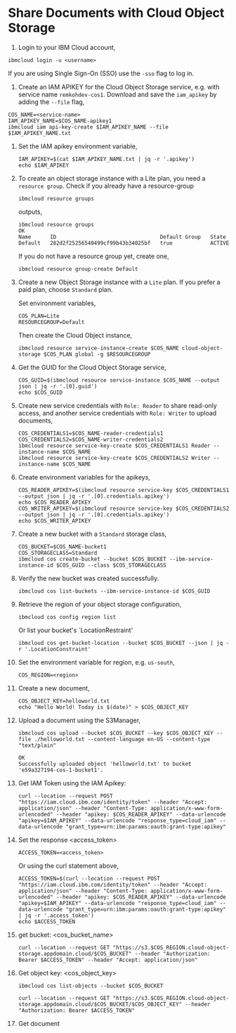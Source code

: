 # Share Documents with Cloud Object Storage

1. Login to your IBM Cloud account,

```console
ibmcloud login -u <username>
```

If you are using Single Sign-On (SSO) use the `-sso` flag to log in.

1. Create an IAM APIKEY for the Cloud Object Storage service, e.g. with service name `remkohdev-cos1`. Download and save the `iam_apikey` by adding the `--file` flag,

```console
COS_NAME=<service-name>
IAM_APIKEY_NAME=$COS_NAME-apikey1
ibmcloud iam api-key-create $IAM_APIKEY_NAME --file $IAM_APIKEY_NAME.txt
```

1. Set the IAM apikey environment variable,

    ```console
    IAM_APIKEY=$(cat $IAM_APIKEY_NAME.txt | jq -r '.apikey')
    echo $IAM_APIKEY
    ```

1. To create an object storage instance with a Lite plan, you need a `resource group`. Check if you already have a resource-group

    ```console
    ibmcloud resource groups
    ```

    outputs,

    ```console
    ibmcloud resource groups
    OK
    Name      ID                                 Default Group   State   
    Default   282d2f25256540499cf99b43b34025bf   true            ACTIVE   
    ```

    If you do not have a resource group yet, create one,

    ```console
    ibmcloud resource group-create Default
    ```

1. Create a new Object Storage instance with a `Lite` plan. If you prefer a paid plan, choose `Standard` plan.

    Set environment variables,

    ```console
    COS_PLAN=Lite
    RESOURCEGROUP=Default
    ```

    Then create the Cloud Object instance,

    ```console
    ibmcloud resource service-instance-create $COS_NAME cloud-object-storage $COS_PLAN global -g $RESOURCEGROUP
    ```

1. Get the GUID for the Cloud Object Storage service,

    ```console
    COS_GUID=$(ibmcloud resource service-instance $COS_NAME --output json | jq -r '.[0].guid')
    echo $COS_GUID
    ```

1. Create new service credentials with `Role: Reader` to share read-only access, and another service credentials with `Role: Writer` to upload documents,

    ```console
    COS_CREDENTIALS1=$COS_NAME-reader-credentials1
    COS_CREDENTIALS2=$COS_NAME-writer-credentials2
    ibmcloud resource service-key-create $COS_CREDENTIALS1 Reader --instance-name $COS_NAME
    ibmcloud resource service-key-create $COS_CREDENTIALS2 Writer --instance-name $COS_NAME
    ```

1. Create environment variables for the apikeys,

    ```console
    COS_READER_APIKEY=$(ibmcloud resource service-key $COS_CREDENTIALS1 --output json | jq -r '.[0].credentials.apikey')
    echo $COS_READER_APIKEY
    COS_WRITER_APIKEY=$(ibmcloud resource service-key $COS_CREDENTIALS2 --output json | jq -r '.[0].credentials.apikey')
    echo $COS_WRITER_APIKEY
    ```

1. Create a new bucket with a `Standard` storage class,

    ```console
    COS_BUCKET=$COS_NAME-bucket1
    COS_STORAGECLASS=Standard
    ibmcloud cos create-bucket --bucket $COS_BUCKET --ibm-service-instance-id $COS_GUID --class $COS_STORAGECLASS 
    ```

1. Verify the new bucket was created successfully.

    ```console
    ibmcloud cos list-buckets --ibm-service-instance-id $COS_GUID
    ```

1. Retrieve the region of your object storage configuration,

    ```console
    ibmcloud cos config region list
    ```

    Or list your bucket's `LocationRestraint'

    ```console
    ibmcloud cos get-bucket-location --bucket $COS_BUCKET --json | jq -r '.LocationConstraint'
    ```

1. Set the environment variable for region, e.g. `us-south`,

    ```console
    COS_REGION=<region>
    ```

1. Create a new document,

    ```console
    COS_OBJECT_KEY=helloworld.txt
    echo "Hello World! Today is $(date)" > $COS_OBJECT_KEY
    ```

1. Upload a document using the S3Manager,

    ```console
    ibmcloud cos upload --bucket $COS_BUCKET --key $COS_OBJECT_KEY --file ./helloworld.txt --content-language en-US --content-type "text/plain"

    OK
    Successfully uploaded object 'helloworld.txt' to bucket 'e59a327194-cos-1-bucket1'.
    ```

1. Get IAM Token using the IAM Apikey:

    ```console
    curl --location --request POST "https://iam.cloud.ibm.com/identity/token" --header "Accept: application/json" --header "Content-Type: application/x-www-form-urlencoded" --header "apikey: $COS_READER_APIKEY" --data-urlencode "apikey=$IAM_APIKEY" --data-urlencode "response_type=cloud_iam" --data-urlencode "grant_type=urn:ibm:params:oauth:grant-type:apikey"
    ```

1. Set the response <access_token>

    ```console
    ACCESS_TOKEN=<access_token>
    ```

    Or using the curl statement above,

    ```console
    ACCESS_TOKEN=$(curl --location --request POST "https://iam.cloud.ibm.com/identity/token" --header "Accept: application/json" --header "Content-Type: application/x-www-form-urlencoded" --header "apikey: $COS_READER_APIKEY" --data-urlencode "apikey=$IAM_APIKEY" --data-urlencode "response_type=cloud_iam" --data-urlencode "grant_type=urn:ibm:params:oauth:grant-type:apikey" | jq -r '.access_token')
    echo $ACCESS_TOKEN
    ```

1. get bucket: <cos_bucket_name>

    ```console
    curl --location --request GET "https://s3.$COS_REGION.cloud-object-storage.appdomain.cloud/$COS_BUCKET" --header "Authorization: Bearer $ACCESS_TOKEN" --header "Accept: application/json"
    ```

1. Get object key: <cos_object_key>

    ```console
    ibmcloud cos list-objects --bucket $COS_BUCKET
    ```

    ```console
    curl --location --request GET "https://s3.$COS_REGION.cloud-object-storage.appdomain.cloud/$COS_BUCKET/$COS_OBJECT_KEY" --header "Authorization: Bearer $ACCESS_TOKEN"
    ```

1. Get document

